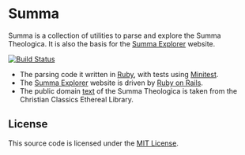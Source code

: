 Summa
=====
Summa is a collection of utilities to parse and explore the Summa Theologica. It is also the basis for the [Summa Explorer](https://summaexplorer.herokuapp.com) website.

[![Build Status](https://travis-ci.org/joshpeterson/summa.svg?branch=master)](https://travis-ci.org/joshpeterson/summa)

* The parsing code it written in [Ruby](https://www.ruby-lang.org), with tests using [Minitest](https://github.com/seattlerb/minitest).
* The [Summa Explorer](http://www.summaexplorer.com) website is driven by [Ruby on Rails](http://rubyonrails.org).
* The public domain [text](http://www.ccel.org/ccel/aquinas/summa.txt) of the Summa Theologica is taken from the  Christian Classics Ethereal Library.

License
------
This source code is licensed under the [MIT License](http://opensource.org/licenses/MIT).

